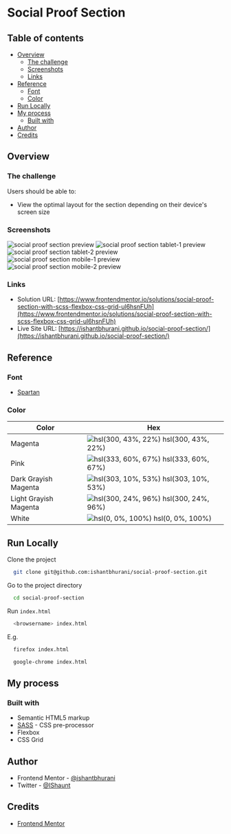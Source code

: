 # Social Proof Section

## Table of contents

- [Overview](#overview)
  - [The challenge](#the-challenge)
  - [Screenshots](#screenshots)
  - [Links](#links)
- [Reference](#reference)
  - [Font](#font)
  - [Color](#color)
- [Run Locally](#run-locally)
- [My process](#my-process)
  - [Built with](#built-with)
- [Author](#author)
- [Credits](#credits)

## Overview

### The challenge

Users should be able to:

- View the optimal layout for the section depending on their device's screen size

### Screenshots

![social proof section preview](https://user-images.githubusercontent.com/67356291/130706836-74df6189-462f-49f4-90b1-b3eafb573034.png)
![social proof section tablet-1 preview](https://user-images.githubusercontent.com/67356291/130706840-5957603b-0b4c-4707-bfc3-b7263566ddcf.png)
![social proof section tablet-2 preview](https://user-images.githubusercontent.com/67356291/130706838-ed7cbf10-c49e-4e70-ba36-a8f9064e48bf.png)
![social proof section mobile-1 preview](https://user-images.githubusercontent.com/67356291/130706842-126000cf-1897-47c1-9b6a-a63ab62c951c.png)<br/>
![social proof section mobile-2 preview](https://user-images.githubusercontent.com/67356291/130706841-5377930d-acb6-4c2b-bde1-7383fe821151.png)

### Links

- Solution URL: [https://www.frontendmentor.io/solutions/social-proof-section-with-scss-flexbox-css-grid-ul6hsnFUh](https://www.frontendmentor.io/solutions/social-proof-section-with-scss-flexbox-css-grid-ul6hsnFUh)
- Live Site URL: [https://ishantbhurani.github.io/social-proof-section/](https://ishantbhurani.github.io/social-proof-section/)

## Reference

### Font

- [Spartan](https://fonts.google.com/specimen/Spartan)

### Color

| Color                 | Hex                                                                                    |
| --------------------- | -------------------------------------------------------------------------------------- |
| Magenta               | ![hsl(300, 43%, 22%)](https://via.placeholder.com/10/502050?text=+) hsl(300, 43%, 22%) |
| Pink                  | ![hsl(333, 60%, 67%)](https://via.placeholder.com/10/dd78a6?text=+) hsl(333, 60%, 67%) |
| Dark Grayish Magenta  | ![hsl(303, 10%, 53%)](https://via.placeholder.com/10/937b92?text=+) hsl(303, 10%, 53%) |
| Light Grayish Magenta | ![hsl(300, 24%, 96%)](https://via.placeholder.com/10/f7f2f7?text=+) hsl(300, 24%, 96%) |
| White                 | ![hsl(0, 0%, 100%)](https://via.placeholder.com/10/ffffff?text=+) hsl(0, 0%, 100%)     |

## Run Locally

Clone the project

```bash
  git clone git@github.com:ishantbhurani/social-proof-section.git
```

Go to the project directory

```bash
  cd social-proof-section
```

Run `index.html`

```bash
  <browsername> index.html
```

E.g.

```bash
  firefox index.html
```

```bash
  google-chrome index.html
```

## My process

### Built with

- Semantic HTML5 markup
- [SASS](https://sass-lang.com/) - CSS pre-processor
- Flexbox
- CSS Grid

## Author

- Frontend Mentor - [@ishantbhurani](https://www.frontendmentor.io/profile/ishantbhurani)
- Twitter - [@IShaunt](https://twitter.com/IShaunt)

## Credits

- [Frontend Mentor](https://www.frontendmentor.io/challenges/social-proof-section-6e0qTv_bA)
